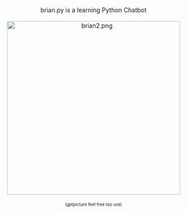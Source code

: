 <p align="center">brian.py is a learning Python Chatbot
<br/><br/>
<img src="https://pixeldrain.com/api/file/aFxnEYGk" alt="brian2.png" width="400" height="400";">
<br/><br/>
<sub><sup>(gptpicture feel free too use)
</p>
